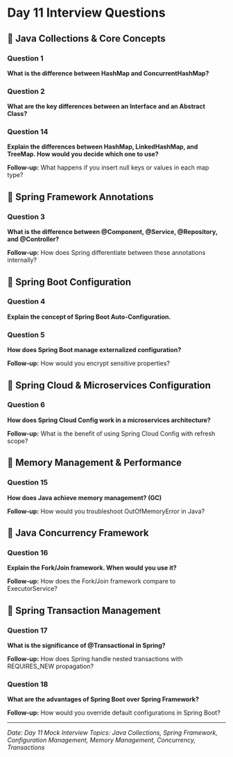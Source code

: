 # Day 11 Interview Questions

## 🔹 Java Collections & Core Concepts

### Question 1

**What is the difference between HashMap and ConcurrentHashMap?**

### Question 2

**What are the key differences between an Interface and an Abstract Class?**

### Question 14

**Explain the differences between HashMap, LinkedHashMap, and TreeMap. How would you decide which one to use?**

**Follow-up:** What happens if you insert null keys or values in each map type?

## 🔹 Spring Framework Annotations

### Question 3

**What is the difference between @Component, @Service, @Repository, and @Controller?**

**Follow-up:** How does Spring differentiate between these annotations internally?

## 🔹 Spring Boot Configuration

### Question 4

**Explain the concept of Spring Boot Auto-Configuration.**

### Question 5

**How does Spring Boot manage externalized configuration?**

**Follow-up:** How would you encrypt sensitive properties?

## 🔹 Spring Cloud & Microservices Configuration

### Question 6

**How does Spring Cloud Config work in a microservices architecture?**

**Follow-up:** What is the benefit of using Spring Cloud Config with refresh scope?

## 🔹 Memory Management & Performance

### Question 15

**How does Java achieve memory management? (GC)**

**Follow-up:** How would you troubleshoot OutOfMemoryError in Java?

## 🔹 Java Concurrency Framework

### Question 16

**Explain the Fork/Join framework. When would you use it?**

**Follow-up:** How does the Fork/Join framework compare to ExecutorService?

## 🔹 Spring Transaction Management

### Question 17

**What is the significance of @Transactional in Spring?**

**Follow-up:** How does Spring handle nested transactions with REQUIRES_NEW propagation?

### Question 18

**What are the advantages of Spring Boot over Spring Framework?**

**Follow-up:** How would you override default configurations in Spring Boot?

---

*Date: Day 11 Mock Interview*
*Topics: Java Collections, Spring Framework, Configuration Management, Memory Management, Concurrency, Transactions*